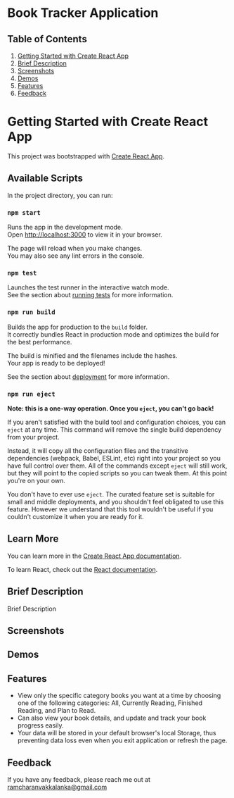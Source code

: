 # Book Tracker Application

## Table of Contents

1. [Getting Started with Create React App](#getting_started_with_create_react_app)
2. [Brief Description](#brief-description)
3. [Screenshots](#screenshots)
4. [Demos](#demos)
5. [Features](#features)
6. [Feedback](#feedback)

# Getting Started with Create React App

This project was bootstrapped with [Create React App](https://github.com/facebook/create-react-app).

## Available Scripts

In the project directory, you can run:

### `npm start`

Runs the app in the development mode.\
Open [http://localhost:3000](http://localhost:3000) to view it in your browser.

The page will reload when you make changes.\
You may also see any lint errors in the console.

### `npm test`

Launches the test runner in the interactive watch mode.\
See the section about [running tests](https://facebook.github.io/create-react-app/docs/running-tests) for more information.

### `npm run build`

Builds the app for production to the `build` folder.\
It correctly bundles React in production mode and optimizes the build for the best performance.

The build is minified and the filenames include the hashes.\
Your app is ready to be deployed!

See the section about [deployment](https://facebook.github.io/create-react-app/docs/deployment) for more information.

### `npm run eject`

**Note: this is a one-way operation. Once you `eject`, you can't go back!**

If you aren't satisfied with the build tool and configuration choices, you can `eject` at any time. This command will remove the single build dependency from your project.

Instead, it will copy all the configuration files and the transitive dependencies (webpack, Babel, ESLint, etc) right into your project so you have full control over them. All of the commands except `eject` will still work, but they will point to the copied scripts so you can tweak them. At this point you're on your own.

You don't have to ever use `eject`. The curated feature set is suitable for small and middle deployments, and you shouldn't feel obligated to use this feature. However we understand that this tool wouldn't be useful if you couldn't customize it when you are ready for it.

## Learn More

You can learn more in the [Create React App documentation](https://facebook.github.io/create-react-app/docs/getting-started).

To learn React, check out the [React documentation](https://reactjs.org/).

## Brief Description

Brief Description

## Screenshots

<!-- <img src='screenshotswebsite-home.png' alt='Movie Info Website Home' style='display:block;margin-left:auto;margin-right:auto;width:50%;'>
<p style='text-align:center'>Movie Info Website Home</p>
<img src='screenshots/movie-search.png' alt='Movie Search' style='display:block;margin-left:auto;margin-right:auto;width:50%;'>
<p style='text-align:center'>Movie Search</p>
<img src='screenshots/prev-next.png' alt='Previous and Next options' style='display:block;margin-left:auto;margin-right:auto;width:50%;'>
<p style='text-align:center'>Previous and Next options</p> -->

## Demos

<!-- <img src='gifs/categories.gif' alt='Categories Dropdown' style='display:block;margin-left:auto;margin-right:auto;width:50%;'>
<p style='text-align:center'>Categories dropdown</p>
<img src='gifs/overview.gif' alt='Overview of a movie' style='display:block;margin-left:auto;margin-right:auto;width:50%;'>
<p style='text-align:center'>Overview of a movie</p>
<img src='gifs/prev-next.gif' alt='Previous and Next' style='display:block;margin-left:auto;margin-right:auto;width:50%;'>
<p style='text-align:center'>Previous and next pages</p>
<img src='gifs/movie-search.gif' alt='Movie Search' style='display:block;margin-left:auto;margin-right:auto;width:50%;'>
<p style='text-align:center'>Movie search</p> -->

## Features

- View only the specific category books you want at a time by choosing one of the following categories: All, Currently Reading, Finished Reading, and Plan to Read.
- Can also view your book details, and update and track your book progress easily.
- Your data will be stored in your default browser's local Storage, thus preventing data loss even when you exit application or refresh the page.

## Feedback

If you have any feedback, please reach me out at ramcharanvakkalanka@gmail.com
